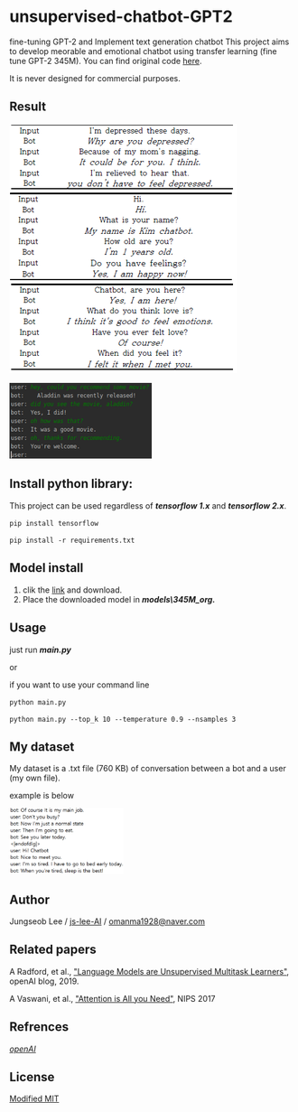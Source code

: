 # unsupervised-chatbot-GPT2
fine-tuning GPT-2 and Implement text generation chatbot
This project aims to develop meorable and emotional chatbot using transfer learning (fine tune GPT-2 345M). You can find original code [here](https://github.com/openai/gpt-2).

It is never designed for commercial purposes.

## Result
![1](./img/result.PNG)

<img src="./img/result2.PNG" width="50%">

## Install python library:
This project can be used regardless of **_tensorflow 1.x_** and **_tensorflow 2.x_**.
```
pip install tensorflow
```

```
pip install -r requirements.txt
```

## Model install
1) clik the [link](https://drive.google.com/file/d/1CzCNAuaXiaQsdCMTiki2X9XuyCwowQY3/view?usp=sharing) and download.
2) Place the downloaded model in ***models\345M_org.***

## Usage
just run **_main.py_** 

or

if you want to use your command line
```
python main.py
```
```
python main.py --top_k 10 --temperature 0.9 --nsamples 3
```

## My dataset
My dataset is a .txt file (760 KB) of conversation between a bot and a user (my own file).

example is below

<img src="./img/data.png" width="40%">


## Author
Jungseob Lee / [ js-lee-AI](https://github.com/js-lee-AI) / omanma1928@naver.com

## Related papers
A Radford, et al., ["Language Models are Unsupervised Multitask Learners"](https://d4mucfpksywv.cloudfront.net/better-language-models/language-models.pdf), openAI blog, 2019.

A Vaswani, et al., ["Attention is All you Need"](https://arxiv.org/pdf/1706.03762.pdf), NIPS 2017

## Refrences
[*openAI*](https://github.com/openai/gpt-2)<br>

## License
[Modified MIT](./LICENSE)
